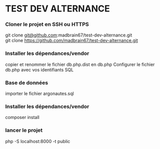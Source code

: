# TEST DEV ALTERNANCE

### Cloner le projet en SSH ou HTTPS    
git clone git@github.com:madbrain67/test-dev-alternance.git  
git clone https://github.com/madbrain67/test-dev-alternance.git

### Installer les dépendances/vendor    
copier et renommer le fichier db.php.dist en db.php
Configurer le fichier db.php avec vos identifiants SQL  

### Base de données  
importer le fichier argonautes.sql

### Installer les dépendances/vendor    
composer install  
  
### lancer le projet
php -S localhost:8000 -t public 